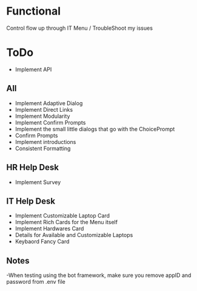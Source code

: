 # Functional

Control flow up through IT Menu / TroubleShoot my issues

# ToDo

- Implement API

## All

- Implement Adaptive Dialog
- Implement Direct Links
- Implement Modularity
- Implement Confirm Prompts
- Implement the small little dialogs that go with the ChoicePrompt
- Confirm Prompts
- Implement introductions
- Consistent Formatting

## HR Help Desk

- Implement Survey

## IT Help Desk

- Implement Customizable Laptop Card
- Implement Rich Cards for the Menu itself
- Implement Hardwares Card
- Details for Available and Customizable Laptops
- Keybaord Fancy Card

## Notes

-When testing using the bot framework, make sure you remove appID and password from .env file
